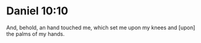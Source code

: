 # Daniel 10:10

And, behold, an hand touched me, which set me upon my knees and [upon] the palms of my hands.